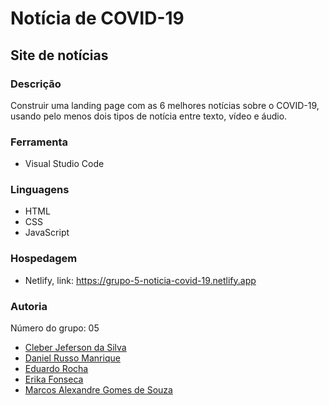 # Notícia de COVID-19

## Site de notícias

### Descrição

Construir uma landing page com as 6 melhores notícias sobre o COVID-19, usando pelo menos dois tipos de notícia entre texto, vídeo e áudio.

### Ferramenta
- Visual Studio Code

### Linguagens
- HTML</br>
- CSS</br>
- JavaScript</br>

### Hospedagem
- Netlify, link: https://grupo-5-noticia-covid-19.netlify.app

### Autoria
Número do grupo: 05

- [Cleber Jeferson da Silva ](https://github.com/cleberjf)
- [Daniel Russo Manrique](https://github.com/danrusman/)
- [Eduardo Rocha](https://github.com/syaoranea)
- [Erika Fonseca]()
- [Marcos Alexandre Gomes de Souza ](https://github.com/marcosalexandre100)
